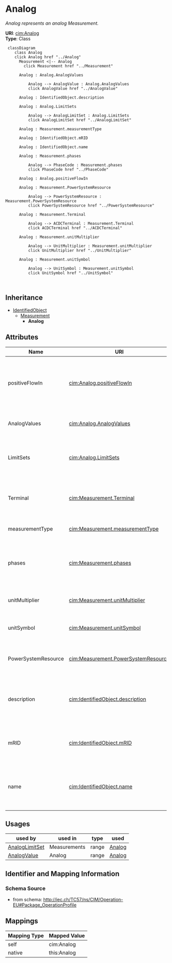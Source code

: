 # Analog


_Analog represents an analog Measurement._





**URI**: [cim:Analog](http://iec.ch/TC57/CIM100#Analog)<br />
**Type**: Class




```mermaid
 classDiagram
    class Analog
    click Analog href "../Analog"
      Measurement <|-- Analog
        click Measurement href "../Measurement"
      
      Analog : Analog.AnalogValues
        
          Analog --> AnalogValue : Analog.AnalogValues
          click AnalogValue href "../AnalogValue"
        
      Analog : IdentifiedObject.description
        
      Analog : Analog.LimitSets
        
          Analog --> AnalogLimitSet : Analog.LimitSets
          click AnalogLimitSet href "../AnalogLimitSet"
        
      Analog : Measurement.measurementType
        
      Analog : IdentifiedObject.mRID
        
      Analog : IdentifiedObject.name
        
      Analog : Measurement.phases
        
          Analog --> PhaseCode : Measurement.phases
          click PhaseCode href "../PhaseCode"
        
      Analog : Analog.positiveFlowIn
        
      Analog : Measurement.PowerSystemResource
        
          Analog --> PowerSystemResource : Measurement.PowerSystemResource
          click PowerSystemResource href "../PowerSystemResource"
        
      Analog : Measurement.Terminal
        
          Analog --> ACDCTerminal : Measurement.Terminal
          click ACDCTerminal href "../ACDCTerminal"
        
      Analog : Measurement.unitMultiplier
        
          Analog --> UnitMultiplier : Measurement.unitMultiplier
          click UnitMultiplier href "../UnitMultiplier"
        
      Analog : Measurement.unitSymbol
        
          Analog --> UnitSymbol : Measurement.unitSymbol
          click UnitSymbol href "../UnitSymbol"
        
      
```





## Inheritance
* [IdentifiedObject](IdentifiedObject.md)
    * [Measurement](Measurement.md)
        * **Analog**



## Attributes


| Name | URI | Cardinality and Range | Description | Inheritance |
| ---  | --- | --- | --- | --- |
| positiveFlowIn | [cim:Analog.positiveFlowIn](http://iec.ch/TC57/CIM100#Analog.positiveFlowIn) | 0..1 <br />  boolean  | If true then this measurement is an active power, reactive power or current w... | direct |
| AnalogValues | [cim:Analog.AnalogValues](http://iec.ch/TC57/CIM100#Analog.AnalogValues) | * <br />  [AnalogValue](AnalogValue.md)  | The values connected to this measurement | direct |
| LimitSets | [cim:Analog.LimitSets](http://iec.ch/TC57/CIM100#Analog.LimitSets) | * <br />  [AnalogLimitSet](AnalogLimitSet.md)  | A measurement may have zero or more limit ranges defined for it | direct |
| Terminal | [cim:Measurement.Terminal](http://iec.ch/TC57/CIM100#Measurement.Terminal) | 0..1 <br />  [ACDCTerminal](ACDCTerminal.md)  | One or more measurements may be associated with a terminal in the network | [Measurement](Measurement.md) |
| measurementType | [cim:Measurement.measurementType](http://iec.ch/TC57/CIM100#Measurement.measurementType) | 1 <br />  string  | Specifies the type of measurement | [Measurement](Measurement.md) |
| phases | [cim:Measurement.phases](http://iec.ch/TC57/CIM100#Measurement.phases) | 0..1 <br />  [PhaseCode](PhaseCode.md)  | Indicates to which phases the measurement applies and avoids the need to use ... | [Measurement](Measurement.md) |
| unitMultiplier | [cim:Measurement.unitMultiplier](http://iec.ch/TC57/CIM100#Measurement.unitMultiplier) | 1 <br />  [UnitMultiplier](UnitMultiplier.md)  | The unit multiplier of the measured quantity | [Measurement](Measurement.md) |
| unitSymbol | [cim:Measurement.unitSymbol](http://iec.ch/TC57/CIM100#Measurement.unitSymbol) | 1 <br />  [UnitSymbol](UnitSymbol.md)  | The unit of measure of the measured quantity | [Measurement](Measurement.md) |
| PowerSystemResource | [cim:Measurement.PowerSystemResource](http://iec.ch/TC57/CIM100#Measurement.PowerSystemResource) | 1 <br />  [PowerSystemResource](PowerSystemResource.md)  | The power system resource that contains the measurement | [Measurement](Measurement.md) |
| description | [cim:IdentifiedObject.description](http://iec.ch/TC57/CIM100#IdentifiedObject.description) | 0..1 <br />  string  | The description is a free human readable text describing or naming the object | [IdentifiedObject](IdentifiedObject.md) |
| mRID | [cim:IdentifiedObject.mRID](http://iec.ch/TC57/CIM100#IdentifiedObject.mRID) | 1 <br />  string  | Master resource identifier issued by a model authority | [IdentifiedObject](IdentifiedObject.md) |
| name | [cim:IdentifiedObject.name](http://iec.ch/TC57/CIM100#IdentifiedObject.name) | 1 <br />  string  | The name is any free human readable and possibly non unique text naming the o... | [IdentifiedObject](IdentifiedObject.md) |





## Usages

| used by | used in | type | used |
| ---  | --- | --- | --- |
| [AnalogLimitSet](AnalogLimitSet.md) | Measurements | range | [Analog](Analog.md) |
| [AnalogValue](AnalogValue.md) | Analog | range | [Analog](Analog.md) |






## Identifier and Mapping Information







### Schema Source


* from schema: http://iec.ch/TC57/ns/CIM/Operation-EU#Package_OperationProfile





## Mappings

| Mapping Type | Mapped Value |
| ---  | ---  |
| self | cim:Analog |
| native | this:Analog |




